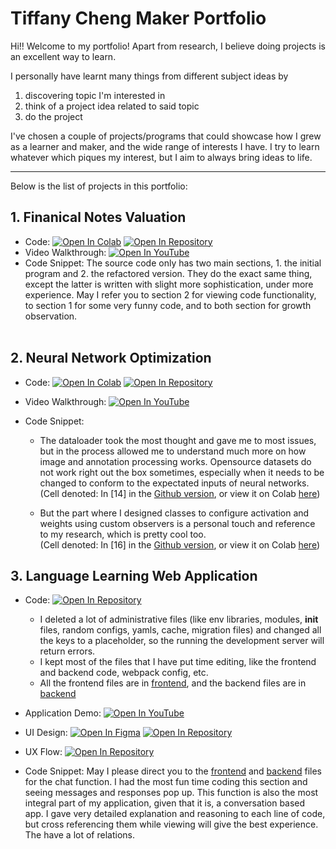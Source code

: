 # Tiffany Cheng Maker Portfolio

Hi!! Welcome to my portfolio! 
Apart from research, I believe doing projects is an excellent way to learn. 

I personally have learnt many things from different subject ideas by 
1. discovering topic I'm interested in
2. think of a project idea related to said topic
3. do the project

I've chosen a couple of projects/programs that could showcase how I grew as a learner and maker, 
and the wide range of interests I have. 
I try to learn whatever which piques my interest, but I aim to always bring ideas to life. 

----

Below is the list of projects in this portfolio:<br/>

## 1. Finanical Notes Valuation <br/>
   * Code: [![Open In Colab](https://img.shields.io/badge/Colab-F9AB00?style=for-the-badge&logo=googlecolab&color=525252)](https://colab.research.google.com/drive/1zEJ9py69bVLPH2RoiwW_WafufVH_jT-m?usp=sharing)
   [![Open In Repository](https://img.shields.io/badge/GitHub-100000?style=for-the-badge&logo=github&logoColor=white)](Financial-Notes-Valuation.ipynb)<br/>
   * Video Walkthrough: [![Open In YouTube](https://img.shields.io/badge/YouTube-FF0000?style=for-the-badge&logo=youtube&logoColor=white)](https://youtu.be/5X7I4LxD7TQ)<br/>
   * Code Snippet: The source code only has two main sections, 1. the initial program and 2. the refactored version. They do the exact same thing, except the latter is written with slight more sophistication, under more experience. May I refer you to section 2 for viewing code functionality, to section 1 for some very funny code, and to both section for growth observation. <br/><br/>
   
   
   
## 2. Neural Network Optimization <br/>
   * Code: [![Open In Colab](https://img.shields.io/badge/Colab-F9AB00?style=for-the-badge&logo=googlecolab&color=525252)](https://colab.research.google.com/drive/1qtjOgTuTskXLaKGdSHz88TgKX2r_Tlux?usp=sharing)
   [![Open In Repository](https://img.shields.io/badge/GitHub-100000?style=for-the-badge&logo=github&logoColor=white)](Neural-Network-Quantization.ipynb) <br/>  
   * Video Walkthrough: [![Open In YouTube](https://img.shields.io/badge/YouTube-FF0000?style=for-the-badge&logo=youtube&logoColor=white)](https://youtu.be/MY_YlnFXgYs) <br/>    
   * Code Snippet: <br/>
   
       * The dataloader took the most thought and gave me to most issues, but in the process allowed me to understand much more on how image and annotation processing works. Opensource datasets do not work right out the box sometimes, especially when it needs to be changed to conform to the expectated inputs of neural networks. <br/>
         (Cell denoted: In [14] in the [Github version](Neural-Network-Quantization.ipynb), or view it on Colab [here](https://colab.research.google.com/drive/1qtjOgTuTskXLaKGdSHz88TgKX2r_Tlux#scrollTo=6SUH8hLwC-1i&line=11&uniqifier=1))
         
       * But the part where I designed classes to configure activation and weights using custom observers is a personal touch and reference to my research, which is pretty cool too. <br/>
         (Cell denoted: In [16] in the [Github version](Neural-Network-Quantization.ipynb), or view it on Colab [here](https://colab.research.google.com/drive/1qtjOgTuTskXLaKGdSHz88TgKX2r_Tlux#scrollTo=NVrLsN9DjLta&line=5&uniqifier=1))<br/>
   
## 3. Language Learning Web Application <br/>
   * Code: [![Open In Repository](https://img.shields.io/badge/GitHub-100000?style=for-the-badge&logo=github&logoColor=white)](Language-Learning-Web-Application)
     
     * I deleted a lot of administrative files (like env libraries, modules, __init__ files, random configs, yamls, cache, migration files) and changed all the keys to a placeholder, so the running the development server will return errors.
     * I kept most of the files that I have put time editing, like the frontend and backend code, webpack config, etc.
     * All the frontend files are in [frontend](Language-Learning-Web-Application/frontend), and the backend files are in [backend](Language-Learning-Web-Application/backend)
   * Application Demo: [![Open In YouTube](https://img.shields.io/badge/YouTube-FF0000?style=for-the-badge&logo=youtube&logoColor=white)](https://youtu.be/8ZCzbbDSofM)
   * UI Design: [![Open In Figma](https://img.shields.io/badge/Figma-F24E1E?style=for-the-badge&logo=figma&logoColor=white)](https://www.figma.com/file/yQkOhwW0I7nREIEOGni46l/Lang-Aide?type=design&node-id=0%3A1&mode=design&t=VUDZxHnPqi172BIv-1)
   [![Open In Repository](https://img.shields.io/badge/GitHub-100000?style=for-the-badge&logo=github&logoColor=white)](Files/Lang-Aide-UI-Design.pdf)<br/>
   * UX Flow: [![Open In Repository](https://img.shields.io/badge/GitHub-100000?style=for-the-badge&logo=github&logoColor=white)](Files/Lang-Aide-UX-Flow.png)<br/>
   * Code Snippet: May I please direct you to the [frontend](Language-Learning-Web-Application/frontend/chat.js) and [backend](Language-Learning-Web-Application/backend/lang_chat/views.py) files for the chat function. I had the most fun time coding this section and seeing messages and responses pop up. This function is also the most integral part of my application, given that it is, a conversation based app. I gave very detailed explanation and reasoning to each line of code, but cross referencing them while viewing will give the best experience. The have a lot of relations. 






